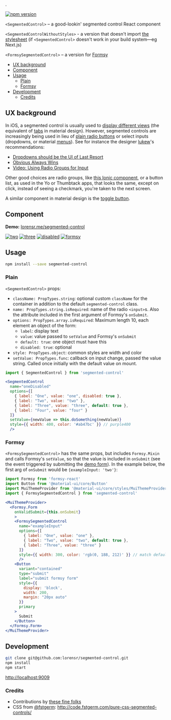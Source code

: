 <!-- this period prevents npm from cutting off the first line of text -->
.
<!-- end period -->
[![npm version](https://badge.fury.io/js/segmented-control.svg)](https://badge.fury.io/js/segmented-control)

`<SegmentedControl>` – a good-lookin' segmented control React component

`<SegmentedControlWithoutStyles>` - a version that doesn't import [the stylesheet](https://github.com/lorensr/segmented-control/blob/master/src/SegmentedControl.css) (if `<SegmentedControl>` doesn't work in your build system—eg Next.js)

`<FormsySegmentedControl>` – a version for [Formsy](https://github.com/christianalfoni/formsy-react)

<!-- START doctoc generated TOC please keep comment here to allow auto update -->
<!-- DON'T EDIT THIS SECTION, INSTEAD RE-RUN doctoc TO UPDATE -->


- [UX background](#ux-background)
- [Component](#component)
- [Usage](#usage)
  - [Plain](#plain)
  - [Formsy](#formsy)
- [Development](#development)
  - [Credits](#credits)

<!-- END doctoc generated TOC please keep comment here to allow auto update -->

## UX background

In iOS, a segmented control is usually used to [display different views](https://developer.apple.com/ios/human-interface-guidelines/ui-controls/segmented-controls/) (the equivalent of [tabs](https://material.google.com/components/tabs.html) in material design). However, segmented controls are increasingly being used in lieu of [plain radio buttons](https://material.google.com/components/selection-controls.html#selection-controls-radio-button) or select inputs (dropdowns, or material [menus](https://material.google.com/components/menus.html)). See for instance the designer [lukew](http://www.twitter.com/lukew)'s recommendations:

- [Dropdowns should be the UI of Last Resort](http://www.lukew.com/ff/entry.asp?1950)
- [Obvious Always Wins](http://www.lukew.com/ff/entry.asp?1945)
- [Video: Using Radio Groups for Input](http://www.lukew.com/ff/entry.asp?1890)

Other good choices are radio groups, like [this Ionic component](http://ionicframework.com/docs/v2/components/#radio), or a button list, as used in the Yo or Thumbtack apps, that looks the same, except on click, instead of seeing a checkmark, you're taken to the next screen.

A similar component in material design is the [toggle button](https://material.google.com/components/buttons.html#buttons-toggle-buttons).

## Component

**Demo:** [lorensr.me/segmented-control](http://lorensr.me/segmented-control/)

[![two](https://www.dropbox.com/s/ryzcbps1vuo04ad/Screenshot%202016-08-09%2023.38.02.png?raw=1)](http://lorensr.me/segmented-control/?selectedKind=SegmentedControl&selectedStory=Two%20options&full=0&down=1&left=1&panelRight=0)
[![three](https://www.dropbox.com/s/z2j729rl7ul8bma/Screenshot%202016-08-09%2023.38.32.png?raw=1)](http://lorensr.me/segmented-control/?selectedKind=SegmentedControl&selectedStory=Three%20options&full=0&down=1&left=1&panelRight=0)
[![disabled](https://www.dropbox.com/s/n0qn7vysoo6b98g/Screenshot%202016-08-09%2023.38.39.png?raw=1)](http://lorensr.me/segmented-control/?selectedKind=SegmentedControl&selectedStory=One%20disabled&full=0&down=1&left=1&panelRight=0)
[![formsy](https://www.dropbox.com/s/yh5nksg7ndu3nio/Screenshot%202016-08-09%2023.38.46.png?raw=1)](http://lorensr.me/segmented-control/?selectedKind=FormsySegmentedControl&selectedStory=Three%20options&full=0&down=1&left=1&panelRight=0)

## Usage

```sh
npm install --save segmented-control
```

### Plain

`<SegmentedControl>` props:

- `className: PropTypes.string`: optional custom `className` for the container in addition to the default `segmented-control` class.
- `name: PropTypes.string.isRequired`: name of the radio `<input>`s. Also the attribute included in the first argument of Formsy's `onSubmit`.
- `options: PropTypes.array.isRequired`: Maximum length 10, each element an object of the form:
  - `label`: display text
  - `value`: value passed to `setValue` and Formsy's `onSubmit`
  - `default: true`: one object must have this
  - `disabled: true`: optional
- `style: PropTypes.object`: common styles are width and color
- `setValue: PropTypes.func`: callback on input change, passed the value string. Called once initially with the default value on mount.

```jsx
import { SegmentedControl } from 'segmented-control'

<SegmentedControl
  name="oneDisabled"
  options={[
    { label: "One", value: "one", disabled: true },
    { label: "Two", value: "two" },
    { label: "Three", value: "three", default: true },
    { label: "Four", value: "four" }
  ]}
  setValue={newValue => this.doSomething(newValue)}
  style={{ width: 400, color: '#ab47bc' }} // purple400
  />
```

### Formsy

`<FormsySegmentedControl>` has the same props, but includes `Formsy.Mixin` and calls Formsy's `setValue`, so that the value is included in `onSubmit` (see the event triggered by submitting the [demo form](http://lorensr.me/segmented-control/?selectedKind=FormsySegmentedControl&selectedStory=Three%20options&full=0&down=1&left=1&panelRight=0)). In the example below, the first arg of `onSubmit` would be `{exampleInput: 'two'}`:

```jsx
import Formsy from 'formsy-react'
import Button from '@material-ui/core/Button'
import MuiThemeProvider from '@material-ui/core/styles/MuiThemeProvider'
import { FormsySegmentedControl } from 'segmented-control'

<MuiThemeProvider>
  <Formsy.Form
    onValidSubmit={this.onSubmit}
    >
    <FormsySegmentedControl
      name="exampleInput"
      options={[
        { label: "One", value: "one" },
        { label: "Two", value: "two", default: true },
        { label: "Three", value: "three" }
      ]}
      style={{ width: 300, color: 'rgb(0, 188, 212)' }} // match default material-ui primary teal
      />
    <Button
      variant="contained"
      type="submit"
      label="submit formsy form"
      style={{
        display: 'block',
        width: 200,
        margin: "20px auto"
      }}
      primary
    >
      Submit
    </Button>
  </Formsy.Form>
</MuiThemeProvider>
```

## Development

```sh
git clone git@github.com:lorensr/segmented-control.git
npm install
npm start
```

[http://localhost:9009](http://localhost:9009)


### Credits

- Contributions by [these fine folks](https://github.com/lorensr/segmented-control/graphs/contributors)
- CSS from [@fstgerm](https://github.com/fstgerm): http://code.fstgerm.com/pure-css-segmented-controls/
